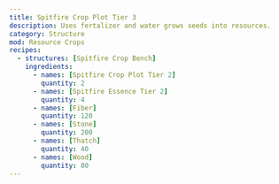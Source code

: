 ```yaml
---
title: Spitfire Crop Plot Tier 3
description: Uses fertalizer and water grows seeds into resources.
category: Structure
mod: Resource Crops
recipes:
  - structures: [Spitfire Crop Bench]
    ingredients:
      - names: [Spitfire Crop Plot Tier 2]
        quantity: 2
      - names: [Spitfire Essence Tier 2]
        quantity: 4
      - names: [Fiber]
        quantity: 120
      - names: [Stone]
        quantity: 200
      - names: [Thatch]
        quantity: 40
      - names: [Wood]
        quantity: 80
---
```

